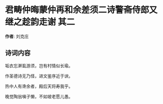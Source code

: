 # 君畴仲晦蒙仲再和余差须二诗警斋侍郎又继之趁韵走谢  其二

**作者**: 刘克庄

## 诗词内容

垢衣忘澣虱游须，岂有村情似长瑜。

作圣德诗无乃怪，进文鉴序近于谀。

热中人有谗余者，殿后天将寿我乎。

晚觉陶翁嗔子懒，不如坡老愿儿愚。

